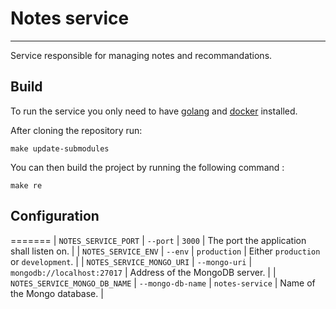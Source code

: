 # Notes service
___
Service responsible for managing notes and recommandations.



## Build

To run the service you only need to have [golang](https://go.dev) and [docker](https://docs.docker.com/get-docker/) installed.

After cloning the repository run:

```
make update-submodules
```

You can then build the project by running the following command :

```
make re
```

## Configuration

=======
| `NOTES_SERVICE_PORT`            | `--port`            | `3000`                      | The port the application shall listen on. |
| `NOTES_SERVICE_ENV`             | `--env`             | `production`                | Either `production` or `development`.     |
| `NOTES_SERVICE_MONGO_URI`       | `--mongo-uri`       | `mongodb://localhost:27017` | Address of the MongoDB server.            |
| `NOTES_SERVICE_MONGO_DB_NAME`   | `--mongo-db-name`   | `notes-service`          | Name of the Mongo database.               |

